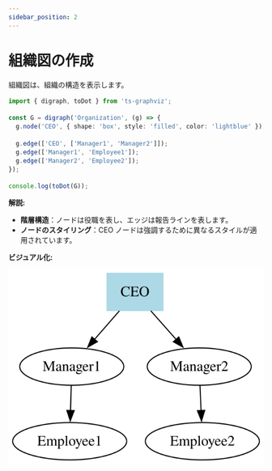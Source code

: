```yaml
---
sidebar_position: 2
---
```

# 組織図の作成

組織図は、組織の構造を表示します。

```typescript
import { digraph, toDot } from 'ts-graphviz';

const G = digraph('Organization', (g) => {
  g.node('CEO', { shape: 'box', style: 'filled', color: 'lightblue' });

  g.edge(['CEO', ['Manager1', 'Manager2']]);
  g.edge(['Manager1', 'Employee1']);
  g.edge(['Manager2', 'Employee2']);
});

console.log(toDot(G));
```

**解説:**

- **階層構造**：ノードは役職を表し、エッジは報告ラインを表します。
- **ノードのスタイリング**：CEO ノードは強調するために異なるスタイルが適用されています。

**ビジュアル化:**

![組織図](./imgs/Organization.svg)

